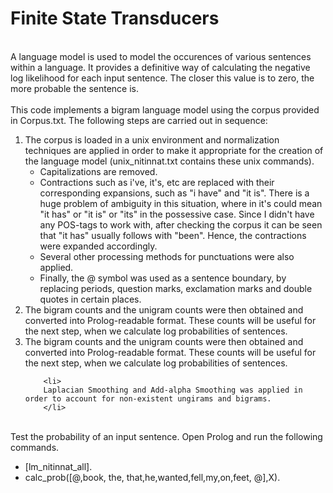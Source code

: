 # Finite State Transducers

<br> A language model is used to model the occurences of various sentences within a language.
It provides a definitive way of calculating the negative log likelihood for each input sentence.
The closer this value is to zero, the more probable the sentence is.
 </br>
<br> This code implements a bigram language model using the corpus provided in Corpus.txt. 
The following steps are carried out in sequence: </br>
<ol>
	<li> The corpus is loaded in a unix environment and normalization techniques are applied in order to make it 
		appropriate for the creation of the language model (unix_nitinnat.txt contains these unix commands).
		<ul>
			<li> Capitalizations are removed. </li>
			<li> Contractions such as i've, it's, etc are replaced with their corresponding expansions,
			such as "i have" and "it is". There is a huge problem of ambiguity in this situation, where in
		it's could mean "it has" or "it is" or "its" in the possessive case.
		Since I didn't have any POS-tags to work with, after checking the corpus it can be seen that "it has" usually
		follows with "been". Hence, the contractions were expanded accordingly.
		</li> 
			<li> Several other processing methods for punctuations were also applied. </li>
			<li> Finally, the @ symbol was used as a sentence boundary, by replacing periods, question marks,
			exclamation marks and double quotes in certain places. </li>
		</ul>
	</li>
	<li>
		The bigram counts and the unigram counts were then obtained and converted into Prolog-readable format.
		These counts will be useful for the next step, when we calculate log probabilities of sentences.
		</li>
		<li>
		The bigram counts and the unigram counts were then obtained and converted into Prolog-readable format.
		These counts will be useful for the next step, when we calculate log probabilities of sentences.
		</li>

		<li>
		Laplacian Smoothing and Add-alpha Smoothing was applied in order to account for non-existent ungirams and bigrams.
		</li>


</ol>

<br>  Test the probability of an input sentence. 
Open Prolog and run the following commands.
<ul>
<li>  [lm_nitinnat_all]. </li>
<li>  calc_prob([@,book, the, that,he,wanted,fell,my,on,feet, @],X).</li>
</ul>

</br>
